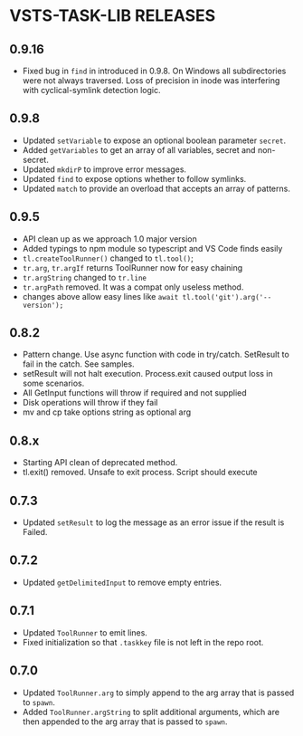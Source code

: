 # VSTS-TASK-LIB RELEASES

## 0.9.16
 * Fixed bug in `find` in introduced in 0.9.8. On Windows all subdirectories were not always traversed. Loss of precision in inode was interfering with cyclical-symlink detection logic.

## 0.9.8
 * Updated `setVariable` to expose an optional boolean parameter `secret`.
 * Added `getVariables` to get an array of all variables, secret and non-secret.
 * Updated `mkdirP` to improve error messages.
 * Updated `find` to expose options whether to follow symlinks.
 * Updated `match` to provide an overload that accepts an array of patterns.

## 0.9.5
 * API clean up as we approach 1.0 major version
 * Added typings to npm module so typescript and VS Code finds easily 
 * `tl.createToolRunner()` changed to `tl.tool()`;
 * `tr.arg`, `tr.argIf` returns ToolRunner now for easy chaining
 * `tr.argString` changed to `tr.line`
 * `tr.argPath` removed.  It was a compat only useless method.
 * changes above allow easy lines like `await tl.tool('git').arg('--version');`

## 0.8.2
  * Pattern change.  Use async function with code in try/catch.  SetResult to fail in the catch.  See samples.
  * setResult will not halt execution.  Process.exit caused output loss in some scenarios.
  * All GetInput functions will throw if required and not supplied
  * Disk operations will throw if they fail
  * mv and cp take options string as optional arg

## 0.8.x
 * Starting API clean of deprecated method.
 * tl.exit() removed.  Unsafe to exit process.  Script should execute

## 0.7.3
 * Updated `setResult` to log the message as an error issue if the result is Failed.

## 0.7.2
 * Updated `getDelimitedInput` to remove empty entries.

## 0.7.1
 * Updated `ToolRunner` to emit lines.
 * Fixed initialization so that `.taskkey` file is not left in the repo root.

## 0.7.0
 * Updated `ToolRunner.arg` to simply append to the arg array that is passed to `spawn`.
 * Added `ToolRunner.argString` to split additional arguments, which are then appended to the arg array that is passed to `spawn`.

